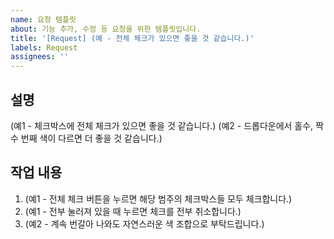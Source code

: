 ```yaml
---
name: 요청 템플릿
about: 기능 추가, 수정 등 요청을 위한 템플릿입니다.
title: '[Request] (예 - 전체 체크가 있으면 좋을 것 같습니다.)'
labels: Request
assignees: ''
---
```


## 설명

(예1 - 체크박스에 전체 체크가 있으면 좋을 것 같습니다.)
(예2 - 드롭다운에서 홀수, 짝수 번째 색이 다르면 더 좋을 것 같습니다.)

## 작업 내용

1. (예1 - 전체 체크 버튼을 누르면 해당 범주의 체크박스들 모두 체크합니다.)
2. (예1 - 전부 눌러져 있을 때 누르면 체크를 전부 취소합니다.)
3. (예2 - 계속 번갈아 나와도 자연스러운 색 조합으로 부탁드립니다.)
